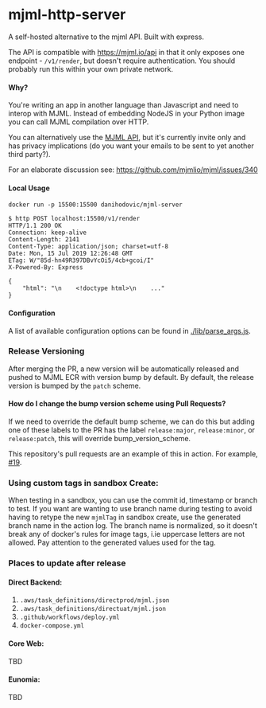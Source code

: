 # mjml-http-server

A self-hosted alternative to the mjml API. Built with express.

The API is compatible with https://mjml.io/api in that it only exposes one
endpoint - `/v1/render`, but doesn't require authentication. You should probably
run this within your own private network.

#### Why?

You're writing an app in another language than Javascript and need to interop
with MJML. Instead of embedding NodeJS in your Python image you can call MJML
compilation over HTTP.

You can alternatively use the [MJML API](https://mjml.io/api), but it's
currently invite only and has privacy implications (do you want your emails to
be sent to yet another third party?).

For an elaborate discussion see: https://github.com/mjmlio/mjml/issues/340

#### Local Usage

```
docker run -p 15500:15500 danihodovic/mjml-server
```

```
$ http POST localhost:15500/v1/render
HTTP/1.1 200 OK
Connection: keep-alive
Content-Length: 2141
Content-Type: application/json; charset=utf-8
Date: Mon, 15 Jul 2019 12:26:48 GMT
ETag: W/"85d-hn49R397DBvYcOi5/4cb+gcoi/I"
X-Powered-By: Express

{
    "html": "\n    <!doctype html>\n    ..."
}
```

#### Configuration

A list of available configuration options can be found in
[./lib/parse_args.js](./lib/parse_args.js).

### Release Versioning
After merging the PR, a new version will be automatically released and pushed to MJML ECR with version bump by default.
By default, the release version is bumped by the `patch` scheme. 

#### How do I change the bump version scheme using Pull Requests?

If we need to override the default bump scheme, we can do this  but adding one of these labels to the PR has the 
label `release:major`, `release:minor`, or `release:patch`, this will override bump_version_scheme.


This repository's pull requests are an example of this in action. For example, [#19](https://github.com/rymndhng/release-on-push-action/pull/19).

### Using custom tags in sandbox Create:
When testing in a sandbox, you can use the commit id, timestamp or branch to test. If you want are wanting to use branch
name during testing to avoid having to retype the new `mjmlTag` in sandbox create, use the generated branch name in the 
action log. The branch name is normalized, so it doesn't break any of docker's rules for image tags, 
i.ie uppercase letters are not allowed. Pay attention to
the generated values used for the tag.

### Places to update after release
#### Direct Backend:

1. `.aws/task_definitions/directprod/mjml.json`
2. `.aws/task_definitions/directuat/mjml.json`
3. `.github/workflows/deploy.yml`
4. `docker-compose.yml`

#### Core Web:
TBD

#### Eunomia:
TBD